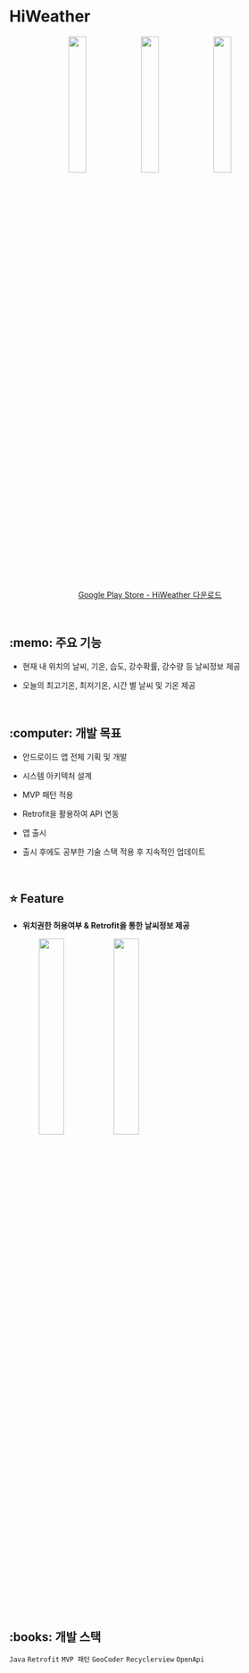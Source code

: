 
# HiWeather #

<div align="center">
  <span>
    <img width="25%" src="https://user-images.githubusercontent.com/37431121/159179584-3b2e8d02-d279-4433-9f82-a57fdbb85aaf.jpg">
  </span>
 <span>
    <img width="25%" src="https://user-images.githubusercontent.com/37431121/159179625-83a198bf-03d9-41c9-893c-434136aa4b88.jpg">
 </span>
 <span>
    <img width="25%" src="https://user-images.githubusercontent.com/37431121/159179647-53329168-7453-4fb5-99bc-7513817fe0f4.jpg">
 </span>
  
  
  [Google&nbsp;Play&nbsp;Store&nbsp;-&nbsp;HiWeather&nbsp;다운로드](https://play.google.com/store/apps/details?id=org.ganache.hiweather)
  
</div>


<br>
<h2>:memo: 주요 기능 </h1>

* 현재 내 위치의 날씨, 기온, 습도, 강수확률, 강수량 등 날씨정보 제공

* 오늘의 최고기온, 최저기온, 시간 별 날씨 및 기온 제공

<br>
<h2>:computer: 개발 목표 </h1>

* 안드로이드 앱 전체 기획 및 개발

* 시스템 아키텍처 설계

* MVP 패턴 적용

* Retrofit을 활용하여 API 연동

* 앱 출시 

* 출시 후에도 공부한 기술 스택 적용 후 지속적인 업데이트 

<br>
<h2>⭐️ Feature  </h1>

* __위치권한&nbsp;허용여부&nbsp;&&nbsp;Retrofit을&nbsp;통한&nbsp;날씨정보&nbsp;제공&nbsp;__

<div>
  <span align="center">
    <img width="30%" src="https://user-images.githubusercontent.com/37431121/159282925-840d9d62-48bd-497e-b2c3-d3c5ceff1cd4.gif">
  </span>
  
  <span>
    <img width="30%" src="https://user-images.githubusercontent.com/37431121/159282976-382adaab-0b54-4bb8-a34e-2a5e7dded5a2.gif">
  </span>
</div>

<br>



<br>
<h2>:books: 개발 스택 </h1>

```Java``` ```Retrofit``` ```MVP 패턴``` ```GeoCoder``` ```Recyclerview``` ```OpenApi```





